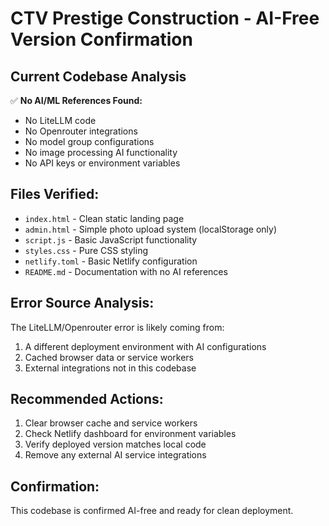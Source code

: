 # CTV Prestige Construction - AI-Free Version Confirmation

## Current Codebase Analysis
✅ **No AI/ML References Found:**
- No LiteLLM code
- No Openrouter integrations  
- No model group configurations
- No image processing AI functionality
- No API keys or environment variables

## Files Verified:
- `index.html` - Clean static landing page
- `admin.html` - Simple photo upload system (localStorage only)
- `script.js` - Basic JavaScript functionality
- `styles.css` - Pure CSS styling
- `netlify.toml` - Basic Netlify configuration
- `README.md` - Documentation with no AI references

## Error Source Analysis:
The LiteLLM/Openrouter error is likely coming from:
1. A different deployment environment with AI configurations
2. Cached browser data or service workers
3. External integrations not in this codebase

## Recommended Actions:
1. Clear browser cache and service workers
2. Check Netlify dashboard for environment variables
3. Verify deployed version matches local code
4. Remove any external AI service integrations

## Confirmation:
This codebase is confirmed AI-free and ready for clean deployment.
